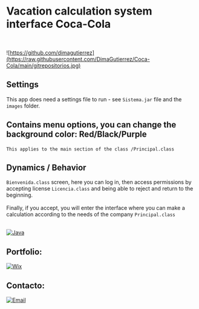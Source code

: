 # Vacation calculation system interface Coca-Cola
</br>

![https://github.com/dimagutierrez](https://raw.githubusercontent.com/DimaGutierrez/Coca-Cola/main/gitrepositorios.jpg)
</br>
## Settings
This app does need a settings file to run - see `Sistema.jar` file and the `images` folder.
</br>
## Contains menu options, you can change the background color: Red/Black/Purple

```
This applies to the main section of the class /Principal.class
```
## Dynamics / Behavior
`Bienvenida.class` screen, here you can log in, then access permissions by accepting license `Licencia.class` and being able to reject and return to the beginning. 
<br> </br>
Finally, if you accept, you will enter the interface where you can make a calculation according to the needs of the company `Principal.class`
<br> </br>

[![Java](https://img.shields.io/badge/Java-007396?style=for-the-badge&logo=github&logoColor=white&labelColor=101010)]()

## Portfolio:
[![Wix](https://img.shields.io/badge/wix🔥🔥🔥-DIMA>>JOBBOX-FA7343?style=for-the-badge&logo=Wix&logoColor=white&labelColor=101010)](https://diegosurf.wixsite.com/diegorgutierrez)

## Contacto:
[![Email](https://img.shields.io/badge/diegorgutierrez@live.com.ar-email_personal-FA7343?style=for-the-badge&logo=github&logoColor=white&labelColor=101010)](mailto:diegorgutierrez@live.com.ar)
</br>
